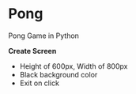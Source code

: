 # Pong
Pong Game in Python

**Create Screen**
- Height of 600px, Width of 800px
- Black background color
- Exit on click
